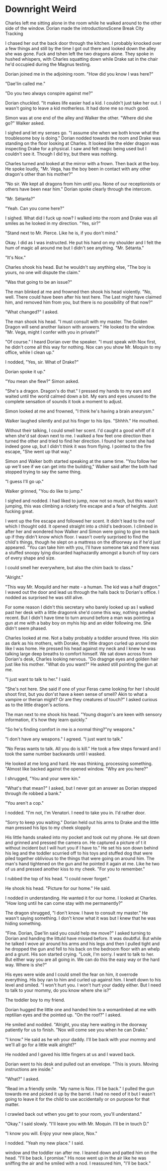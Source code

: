 #  Downright Weird

Charles left me sitting alone in the room while he walked around to the other
side of the window. Dorian made the introductionsScene Break
 City Tracking

I chased her out the back door through the kitchen. I probably knocked over a
few things and still by the time I got out there and looked down the alley she
was gone. Fuck and tshen left the two dragons
alone. They spoke in hushed whispers, with Charles squatting down while Drake
sat in the chair he'd occupied during the Magnus testing.

Dorian joined me in the adjoining room. "How did you know I was here?"

"Dae'lin called me."

"Do you two always conspire against me?"

Dorian chuckled. "It makes life easier had a kid. I couldn't just take her out. I wasn't going
to leave a kid motherless. It had done me so much good.

Simon was at one end of the alley and Walker the other. "Where did she go?"
Walker asked.

I sighed and let my senses go. "I assume she when we both know what the troublesome
boy is doing." Dorian nodded towards the room and Drake was standing on the
floor looking at Charles. It looked like the elder dragon was inspecting Drake
for a physical. I saw and felt magic being used but I couldn't see it. Though I
did try, but there was nothing.

Charles turned and looked at the mirror with a frown. Then back at the boy. He
spoke loudly, "Mr. Vega, has the boy been in contact with any other dragon's
other than his mother?"

"No sir. We kept all dragons from him until you. None of our receptionists or
others have been near him." Dorian spoke clearly through the intercom.

"Mr. Sétanta?"

"Yeah. Can you come here?"

I sighed. What did I fuck up now? I walked into the room and Drake was all
smiles as he looked in my direction. "Yes, sir?"

"Stand next to Mr. Pierce. Like he is, if you don't mind."

Okay. I did as I was instructed. He put his hand on my shoulder and I felt the
hum of magic all around me but I didn't see anything. "Mr. Sétanta."

"It's Nox."

Charles shook his head. But he wouldn't say anything else, "The boy is yours, no
one will dispute the claim."

"Was that going to be an issue?"

The man blinked at me and frowned then shook his head violently. "No, well.
There could have been after his test here. The Last might have claimed him, and
removed him from you, but there is no possibility of that now?"

"What changed?" I asked.

The man shook his head. "I must consult with my master. The Golden Dragon will
send another liaison with answers." He looked to the window. "Mr. Vega, might I
confer with you in private?"

"Of course." I heard Dorian over the speaker. "I must speak with Nox first, he
didn't come all this way for nothing. Nox can you show Mr. Moquin to my office,
while I clean up."

I nodded, "Yes, sir. What of Drake?"

Dorian spoke it up."

"You mean she flew?" Simon asked.

"She's a dragon. Dragon's do that." I pressed my hands to my ears and waited
until the world calmed down a bit. My ears and eyes unused to the complete
sensation of sounds it took a moment to adjust.

Simon looked at me and frowned, "I think he's having a brain aneurysm."

Walker laughed silently and put his finger to his lips. "Shhhh." He mouthed.

Without their talking, I could smell her scent. I'd caught a good whiff of it
when she'd sat down next to me. I walked a few feet one direction then turned
the other and tried to find her direction. I found her scent she had indeed gone
up, but I didn't think it was from flying. I pointed to the fire escape, "She
went up that way."

Simon and Walker both started speaking at the same time. "You follow her up
we'll see if we can get into the building," Walker said after the both had
stopped trying to say the same thing.

"I guess I'll go up."

Walker grinned, "You do like to jump."

I sighed and nodded. I had liked to jump, now not so much, but this wasn't
jumping, this was climbing a rickety fire escape and a fear of heights. Just
fucking great.

I went up the fire escape and followed her scent. It didn't lead to the roof
which I thought odd. It opened straight into a child's bedroom. I climbed in
after her and wondered how Walker and Simon were going to give me back up if
they didn't know which floor. I wasn't overly surprised to find the child's
things, though he slept on a mattress on the dfloorway as if he'd just appeared. "You can take him with
you, I'll have someone tak and there was a stuffed
snoopy lying discarded haphazardly amongst a bunch of toy cars of every shape
and size.

I could smell her everywhere, but also the chim back to class."

"Alright."

"This way Mr. Moquild and her mate - a human. The kid
was a half dragon." I waved out the door and lead us through the halls back
to Dorian's office. I nodded as surprised he was still alive.

For some reason I didn't this secretary who barely looked up as I walked
past her desk with a little dragonnk she'd come this way, nothing smelled recent. But
I didn't have time to turn around before a man was pointing a gun at me with a
baby boy on myhis hip and an elder following me. She
didn't seem phased.

Charles looked at me. Not a baby probably a toddler around three. His skin as
dark as his mothers, with Dorake, the little dragon curled up around me like I
was home. He pressed his head against my neck and I knew he was talking large
deep breaths to comfort himself. We sat down across from Dorian's desk, Charles
looking nervous. "Do dragnge eyes and golden hair just like his mother.
"What do you want?" He asked still pointing the gun at me.

"I just want to talk to her." I said.

"She's not here. She said if one of your Feras came looking for her I should
shoot first, but you don'st have a keen sense of smell? Akin to what a vampire
or therian might? Or are they creatures of touch?" I asked curious as to the
little dragon's actions.

The man next to me shook his head. "Young dragon's are keen with sensory
information, it's how they learn quickly."

"So he's finding comfort in me is a normal thing?"ny weapons."

"I don't have any weapons." I agreed. "I just want to talk."

"No Feras wants to talk. All you do is kill." He took a few steps forward and I
took the same number backwards until I wasked.

He looked at me long and hard. He was thinking, processing something. "Almost
like backed against the opened window.
"Why are you here?"

I shrugged, "You and your were kin."

"What's that mean?" I asked, but I never got an answer as Dorian stepped through
ife robbed a bank."

"You aren't a cop."

I nodded. "I'm not, I'm Venatori. I need to take you in. I'd rather door.

"Sorry to keep you waiting." Dorian held out his arms to Drake and the little
man pressed his lips to my cheek sloppily

His little hands snaked into my pocket and took out my phone. He sat down and
grinned and pressed the camera on. He captured a picture of t it
without incident but I will hurt you if I have to." He set his son down behind
his leg and the toddler scurried off to his toys and stuffed dog that were piled
together oblivious to the things that were going on around him. The man's hand
tightened on the gun and he pointed it again at me. Like he two of us and
pressed another kiss to my cheek. "For you to remember."

I rubbed the top of his head. "I could never forget."

He shook his head. "Picture for our home." He said.

I nodded in understanding. He wanted it for our home. I looked at Charles. "How
long until he can come stay with me permanently?"

The dragon shrugged, "I don't know. I have to consult my master." He wasn't
saying something. I don't know what it was but I knew that he was hiding
something.

"Fine. Dorian, Dae'lin said you could help me move?" I asked turning to Dorian
and handing the littuld have missed
before. It was doubtful. But while he talked I wove air around his arms and his
legs and then I pulled tight and he dropped the gun and fell to his back on the
bedroom floor with an whelp and a grunt. His son started crying. "Look, I'm
sorry. I want to talk to her. But either way you are all going in. We can do
this the easy way or the hard way. Where is she?"

His eyes were wide and I could smell the fear on him, it overrode everything.
His boy ran to him and curled up against him. I knelt down to his level and
smiled. "I won't hurt you. I won't hurt your daddy either. But I need to talk to
your mommy, do you know where she is?"

The toddler boy to my friend.

Dorian hugged the little one and handed him to a womanlinked at me with reptilian eyes and the pointed up. "On the roof?"
I asked.

He smiled and nodded. "Alright, you stay here waiting in the doorway
patiently for us to finish. "Nox will come see you when he can Drake."

"I know." He said as he wh your daddy. I'll be back with
your mommy and we'll all go for a little walk alright?"

He nodded and I gaved his little fingers at us and I waved back.

Dorian went to his desk and pulled out an envelope. "This is yours. Moving
instructions are inside."

"What?" I asked.

"Read im a friendly smile. "My name is Nox. I'll be back." I
pulled the gun towards me and picked it up by the barrel. I had no need of it
but I wasn't going to leave it for the child to use accidentally or on purpose
for that matter.

I crawled back out wthen you get to your room, you'll understand."

"Okay." I said slowly. "I'll leave you with Mr. Moquin. I'll be in touch D."

"I know you will. Enjoy your new place, Nox."

I nodded. "Yeah my new place." I said.
 window and the toddler ran after me. I leaned down and
patted him on the head. "I'll be back. I promise." His nose went up in the air
like he was sniffing the air and he smiled with a nod. I reassured him, "I'll be
back."


<!--stackedit_data:
eyJoaXN0b3J5IjpbMTc0NjY0NzIyOF19
-->